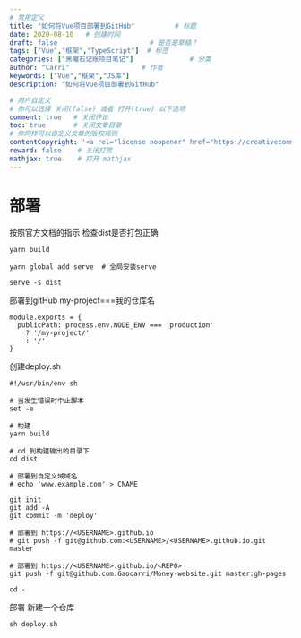 ```yaml
---
# 常用定义
title: "如何将Vue项目部署到GitHub"          # 标题
date: 2020-08-10   # 创建时间
draft: false                       # 是否是草稿？
tags: ["Vue","框架","TypeScript"]  # 标签
categories: ["黑曜石记账项目笔记"]              # 分类
author: "Carri"                  # 作者
keywords: ["Vue","框架","JS库"]
description: "如何将Vue项目部署到GitHub"  

# 用户自定义
# 你可以选择 关闭(false) 或者 打开(true) 以下选项
comment: true   # 关闭评论
toc: true       # 关闭文章目录
# 你同样可以自定义文章的版权规则
contentCopyright: '<a rel="license noopener" href="https://creativecommons.org/licenses/by-nc-nd/4.0/" target="_blank">CC BY-NC-ND 4.0</a>'
reward: false	 # 关闭打赏
mathjax: true    # 打开 mathjax
---
```


# 部署

按照官方文档的指示 检查dist是否打包正确

```
yarn build 

yarn global add serve  # 全局安装serve

serve -s dist
```

部署到gitHub my-project===我的仓库名

```
module.exports = {
  publicPath: process.env.NODE_ENV === 'production'
    ? '/my-project/'
    : '/'
}
```

创建deploy.sh

```
#!/usr/bin/env sh

# 当发生错误时中止脚本
set -e

# 构建
yarn build

# cd 到构建输出的目录下 
cd dist

# 部署到自定义域域名
# echo 'www.example.com' > CNAME

git init
git add -A
git commit -m 'deploy'

# 部署到 https://<USERNAME>.github.io
# git push -f git@github.com:<USERNAME>/<USERNAME>.github.io.git master

# 部署到 https://<USERNAME>.github.io/<REPO>
git push -f git@github.com:Gaocarri/Money-website.git master:gh-pages

cd -
```

部署 新建一个仓库
```
sh deploy.sh
```